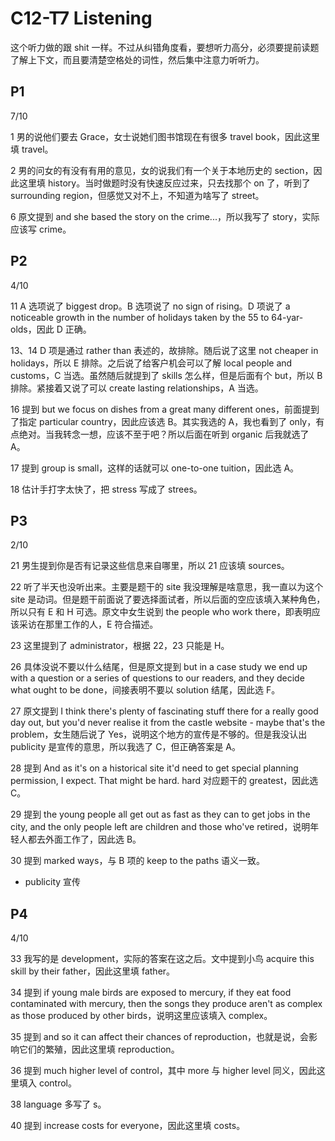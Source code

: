 # C12-T7 Listening

这个听力做的跟 shit 一样。不过从纠错角度看，要想听力高分，必须要提前读题了解上下文，而且要清楚空格处的词性，然后集中注意力听听力。

## P1

7/10

1 男的说他们要去 Grace，女士说她们图书馆现在有很多 travel book，因此这里填 travel。

2 男的问女的有没有有用的意见，女的说我们有一个关于本地历史的 section，因此这里填 history。当时做题时没有快速反应过来，只去找那个 on 了，听到了 surrounding region，但感觉又对不上，不知道为啥写了 street。

6 原文提到 and she based the story on the crime...，所以我写了 story，实际应该写 crime。

## P2

4/10

11 A 选项说了 biggest drop。B 选项说了 no sign of rising。D 项说了 a noticeable growth in the number of holidays taken by the 55 to 64-yar-olds，因此 D 正确。

13、14 D 项是通过 rather than 表述的，故排除。随后说了这里 not cheaper in holidays，所以 E 排除。之后说了给客户机会可以了解 local people and customs，C 当选。虽然随后就提到了 skills 怎么样，但是后面有个 but，所以 B 排除。紧接着又说了可以 create lasting relationships，A 当选。

16 提到 but we focus on dishes from a great many different ones，前面提到了指定 particular country，因此应该选 B。其实我选的 A，我也看到了 only，有点绝对。当我转念一想，应该不至于吧？所以后面在听到 organic 后我就选了 A。

17 提到 group is small，这样的话就可以 one-to-one tuition，因此选 A。

18 估计手打字太快了，把 stress 写成了 strees。

## P3

2/10

21 男生提到你是否有记录这些信息来自哪里，所以 21 应该填 sources。

22 听了半天也没听出来。主要是题干的 site 我没理解是啥意思，我一直以为这个 site 是动词。但是题干前面说了要选择面试者，所以后面的空应该填入某种角色，所以只有 E 和 H 可选。原文中女生说到 the people who work there，即表明应该采访在那里工作的人，E 符合描述。

23 这里提到了 administrator，根据 22，23 只能是 H。

26 具体没说不要以什么结尾，但是原文提到 but in a case study we end up with a question or a series of questions to our readers, and they decide what ought to be done，间接表明不要以 solution 结尾，因此选 F。

27 原文提到 I think there's plenty of fascinating stuff there for a really good day out, but you'd never realise it from the castle website - maybe that's the problem，女生随后说了 Yes，说明这个地方的宣传是不够的。但是我没认出 publicity 是宣传的意思，所以我选了 C，但正确答案是 A。

28 提到 And as it's on a historical site it'd need to get special planning permission, I expect. That might be hard. hard 对应题干的 greatest，因此选 C。

29 提到 the young people all get out as fast as they can to get jobs in the city, and the only people left are children and those who've retired，说明年轻人都去外面工作了，因此选 B。

30 提到 marked ways，与 B 项的 keep to the paths 语义一致。

- publicity 宣传

## P4

4/10

33 我写的是 development，实际的答案在这之后。文中提到小鸟 acquire this skill by their father，因此这里填 father。

34 提到 if young male birds are exposed to mercury, if they eat food contaminated with mercury, then the songs they produce aren't as complex as those produced by other birds，说明这里应该填入 complex。

35 提到 and so it can affect their chances of reproduction，也就是说，会影响它们的繁殖，因此这里填 reproduction。

36 提到 much higher level of control，其中 more 与 higher level 同义，因此这里填入 control。

38 language 多写了 s。

40 提到 increase costs for everyone，因此这里填 costs。
